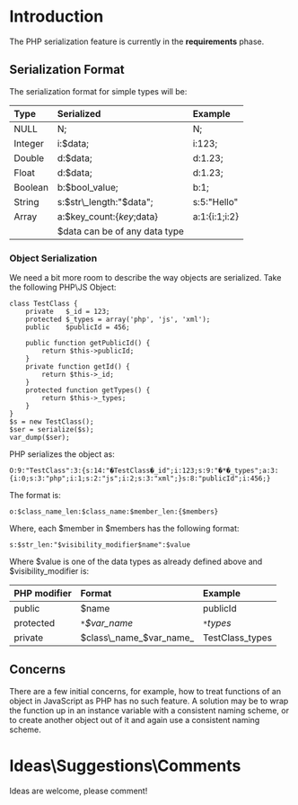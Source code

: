 # Introduction #
The PHP serialization feature is currently in the **requirements** phase.

## Serialization Format ##
The serialization format for simple types will be:

| **Type**  | **Serialized**                | **Example**      |
|:----------|:------------------------------|:-----------------|
|NULL	      |N;	                            |N;                |
|Integer    |i:$data;	                      |i:123;            |
|Double     |d:$data;	                      |d:1.23;           |
|Float	     |d:$data;	                      |d:1.23;           |
|Boolean    |b:$bool\_value;                |b:1;              |
|String     |s:$str\_length:"$data";	       |s:5:"Hello"       |
|Array	     |a:$key\_count:{$key;$data}	    |a:1:{i:1;i:2}     |
|           |$data can be of any data type  |                  |

### Object Serialization ###

We need a bit more room to describe the way objects are serialized.
Take the following PHP\JS Object:

```
class TestClass {
    private   $_id = 123;
    protected $_types = array('php', 'js', 'xml');
    public    $publicId = 456;
	
    public function getPublicId() {
        return $this->publicId;
    }
    private function getId() {
        return $this->_id;
    }
    protected function getTypes() {
        return $this->_types;
    }
}
$s = new TestClass();
$ser = serialize($s);
var_dump($ser);
```

PHP serializes the object as:

`O:9:"TestClass":3:{s:14:"�TestClass�_id";i:123;s:9:"�*�_types";a:3:{i:0;s:3:"php";i:1;s:2:"js";i:2;s:3:"xml";}s:8:"publicId";i:456;}`

The format is:

`o:$class_name_len:$class_name:$member_len:{$members}`

Where, each $member in $members has the following format:

`s:$str_len:"$visibility_modifier$name":$value`

Where $value is one of the data types as already defined above and $visibility\_modifier is:

| **PHP modifier**| **Format**                | **Example**        |
|:----------------|:--------------------------|:-------------------|
|public           |$name                      |publicId            |
|protected        |`*`_$var\_name_|`*`_types_|
|private          |$class\_name_$var\_name_|TestClass\_types    |

## Concerns ##
There are a few initial concerns, for example, how to treat functions of an object in JavaScript as PHP has no such feature. A solution may be to wrap the function up in an instance variable with a consistent naming scheme, or to create another object out of it and again use a consistent naming scheme.

# Ideas\Suggestions\Comments #
Ideas are welcome, please comment!